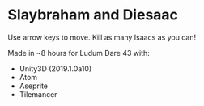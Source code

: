 # Slaybraham and Diesaac

Use arrow keys to move. Kill as many Isaacs as you can!

Made in ~8 hours for Ludum Dare 43 with:
- Unity3D (2019.1.0a10)
- Atom
- Aseprite
- Tilemancer
